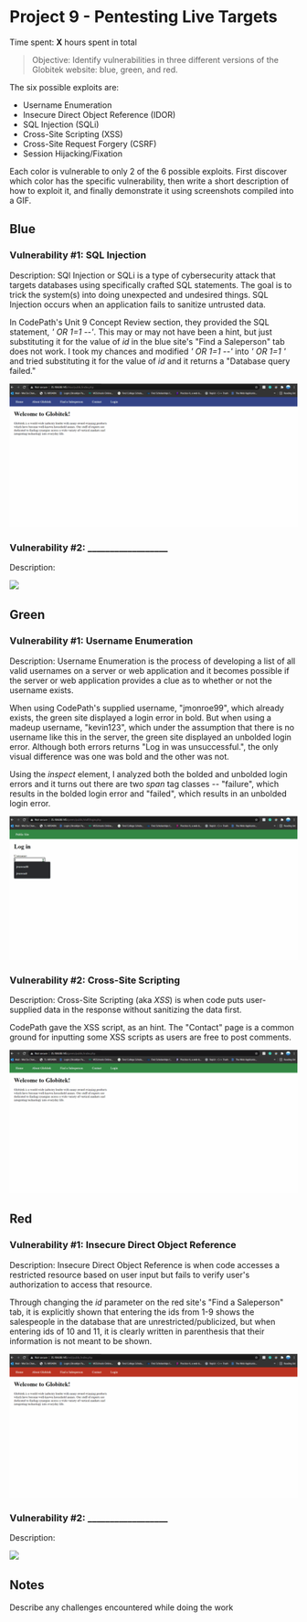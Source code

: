 # Project 9 - Pentesting Live Targets

Time spent: **X** hours spent in total

> Objective: Identify vulnerabilities in three different versions of the Globitek website: blue, green, and red.

The six possible exploits are:

* Username Enumeration
* Insecure Direct Object Reference (IDOR)
* SQL Injection (SQLi)
* Cross-Site Scripting (XSS)
* Cross-Site Request Forgery (CSRF)
* Session Hijacking/Fixation

Each color is vulnerable to only 2 of the 6 possible exploits. First discover which color has the specific vulnerability, then write a short description of how to exploit it, and finally demonstrate it using screenshots compiled into a GIF.

## Blue

### Vulnerability #1: SQL Injection

Description: SQl Injection or SQLi is a type of cybersecurity attack that targets databases using specifically crafted SQL statements. The goal is to trick the system(s) into doing unexpected and undesired things. SQL Injection occurs when an application fails to sanitize untrusted data.

In CodePath's Unit 9 Concept Review section, they provided the SQL statement, _' OR 1=1 --'_. This may or may not have been a hint, but just substituting it for the value of _id_ in the blue site's "Find a Saleperson" tab does not work. I took my chances and modified _' OR 1=1 --'_ into _' OR 1=1 '_ and tried substituting it for the value of _id_ and it returns a "Database query failed."

<img src="sql_injection.gif">

### Vulnerability #2: __________________

Description:

<img src="blue-vuln2.gif">

## Green

### Vulnerability #1: Username Enumeration

Description:
Username Enumeration is the process of developing a list of all valid usernames on a server or web application and it becomes possible if the server or web application provides a clue as to whether or not the username exists.

When using CodePath's supplied username, "jmonroe99", which already exists, the green site displayed a login error in bold.
But when using a madeup username, "kevin123", which under the assumption that there is no username like this in the server, the green site displayed an unbolded login error.
Although both errors returns "Log in was unsuccessful.", the only visual difference was one was bold and the other was not.

Using the _inspect_ element, I analyzed both the bolded and unbolded login errors and it turns out there are two _span_ tag classes -- "failure", which results in the bolded login error and "failed", which results in an unbolded login error.

<img src="username_enumeration.gif">

### Vulnerability #2: Cross-Site Scripting

Description: Cross-Site Scripting (aka _XSS_) is when code puts user-supplied data in the response without sanitizing the data first.

CodePath gave the XSS script, _<script>alert('Mallory found the XSS!');</script>_ as an hint. The "Contact" page is a common ground for inputting some XSS scripts as users are free to post comments.

<img src="cross_site_scripting.gif">


## Red

### Vulnerability #1: Insecure Direct Object Reference

Description: Insecure Direct Object Reference is when code accesses a restricted resource based on user input but fails to verify user's authorization to access that resource.

Through changing the _id_ parameter on the red site's "Find a Saleperson" tab, it is explicitly shown that entering the ids from 1-9 shows the salespeople in the database that are unrestricted/publicized, but when entering ids of 10 and 11, it is clearly written in parenthesis that their information is not meant to be shown.

<img src="insecure_direct_object_reference.gif">

### Vulnerability #2: __________________

Description:

<img src="red-vuln2.gif">


## Notes

Describe any challenges encountered while doing the work
